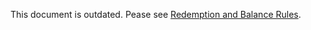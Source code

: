 This document is outdated.  Pease see [Redemption and Balance Rules](redemption-and-balance-rules.md).
